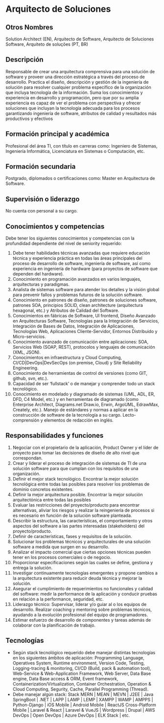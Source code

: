 # Arquitecto de Soluciones

## Otros Nombres

Solution Architect (EN), Arquitecto de Software, Arquitecto de Soluciones Software, Arquiteto de soluções (PT, BR)

## Descripción

Responsable de crear una arquitectura comprensiva para una solución de software y proveer una dirección estratégica a través del proceso de desarrollo. Practica  el diseño, descripción y gestión de la ingeniería de solución para resolver cualquier problema específico de la organización que incluya tecnología de la información. Suma los conocimientos y experiencia en desarrollo y programación, pero que por su amplia experiencia es capaz de ver el problema con perspectiva y ofrecer soluciones que incluyan la tecnología adecuada para los procesos garantizando ingeniería de software, atributos de calidad y resultados más productivos y efectivos

## Formación principal y académica

Profesional del área TI, con título en carreras como: Ingeniero de Sistemas, Ingeniería Informática, Licenciatura en Sistemas o Computación, etc. 

## Formación secundaria

Postgrado, diplomados o certificaciones como: Master en Arquitectura de Software. 

## Supervisión o liderazgo

No cuenta con personal a su cargo.

## Conocimientos y competencias

Debe tener los siguientes conocimientos y competencias con la profundidad dependiente del nivel de seniority requerido:

1. Debe tener habilidades técnicas avanzadas que requiere educación técnica y experiencia práctica en todas las áreas principales del proceso de desarrollo de software, ingeniería de software, así como experiencia en ingeniería de hardware (para proyectos de software que dependen del hardware). 
2. Conocimiento en programación avanzados en varios lenguajes, arquitecturas y paradigmas. 
3. Analista de sistemas software para atender los detalles y la visión global para prevenir fallos y problemas futuros de la solución software. 
4. Conocimiento en patrones de diseño, patrones de soluciones software, patrones SOA, principios SOLID, clean architecture (arquitectura hexagonal, etc.) y Atributos de Calidad del Software. 
5. Conocimientos en fábricas de Software, UI frontend, Diseño Avanzado en Arquitecturas Software, Tecnologías para la Integración de Servicios, Integración de Bases de Datos, Integración de Aplicaciones, Tecnologías Web, Aplicaciones Cliente-Servidor, Entornos Distribuido y Micro-servicios.
6. Conocimiento avanzado de comunicación entre aplicaciones: SOA, Servicios Web (SOAP, REST), protocolos y lenguajes de comunicación (XML, JSON). 
7. Conocimientos en infraestructura y Cloud Computing, CI/CD|DevOps|DevSecOps (on premise, Cloud) y Site Reliability Engineering.
8. Conocimiento de herramientas de control de versiones (como GIT, github, svn, etc.). 
9. Capacidad de ser ‘fullstack’ o de manejar y comprender todo un stack tecnológico.
10. Conocimiento en modelado y diagramado de sistemas (UML, ADL, ER, DFD, C4 Model, etc.) y en herramientas de diagramado (como Enterprise Architect, Diagrams.net Draw.io, Erwin, ArgoUML, EdrawMax, Creately, etc.). 
Manejo de estándares y normas a aplicar en la construcción de software de la tecnología a su cargo. 
Lecto-comprensión y elementos de redacción en inglés.

## Responsabilidades y funciones

1. Negociar con el propietario de la aplicación, Product Owner y el líder de proyecto para tomar las decisiones de diseño de alto nivel que correspondan. 
2. Crear y liderar el proceso de integración de sistemas de TI de una solución software para que cumplan con los requisitos de una organización. 
3. Definir el mejor stack tecnológico. Encontrar la mejor solución tecnológica entre todas las posibles para resolver los problemas de dominio concretos existentes. 
4. Definir la mejor arquitectura posible. Encontrar la mejor solución arquitectónica entre todas las posibles  
5. Evaluar las restricciones del proyecto/producto para encontrar alternativas, aliviar los riesgos y realizar la reingeniería de procesos si es necesario en función de la solución software planteada. 
6. Describir la estructura, las características, el comportamiento y otros aspectos del software a las partes interesadas (stakeholders) del proyecto/producto. 
7. Definir de características, fases y requisitos de la solución. 
8. Solucionar los problemas técnicos y arquitecturales de una solución software a medida que surgen en su desarrollo. 
9. Analizar el impacto comercial que ciertas opciones técnicas pueden tener en los procesos comerciales  o de negocio. 
10. Proporcionar especificaciones según las cuales se define, gestiona y entrega la solución. 
11. Investigar continuamente tecnologías emergentes y propone cambios a la arquitectura existente para reducir deuda técnica y mejorar la solución. 
12. Asegurar el cumplimiento de requerimientos no funcionales y calidad del software: medir la performance de la aplicación y conducir pruebas en relación a la performance, seguridad, etc. 
13. Liderazgo técnico: Supervisar, liderar y/o guiar al o los equipos de desarrollo. Realizar coaching y mentoring sobre problemas técnicos, ayudando a la evolución profesional del equipo de programadores.
14. Estimar esfuerzo de desarrollo de componentes y tareas además de colaborar con la planificación de trabajo. 

## Tecnologías
 - Según stack tecnológico requerido debe manejar distintas tecnologías en los siguientes ámbitos de aplicación: Programming Language, Operatives System, Runtime environment, Version Code, Testing, Logging-tracing & monitoring, CI/CD (Build, pack & automation tool), Web-Service & Web-Application Framework, Web Server, Data Base engine, Data Base access & ORM, Event framework, Containerization/Virtualization, Container Orchestration, Operation & Cloud Computing, Segurity, Cache, Parallel Programming (Thread).
- Debe manejar algún stack: Stack MERN | MEAN | MEVN | J2EE | Java SpringBoot | .NET | LAPP | LAMP | LEMP | XAMPP | WAMP | AMPPS | Python-Django | iOS Mobile | Android Mobile | ReactJS Cross-Platform Mobile | Laravel & React | Laravel & VueJS | Wordpress | Drupal | AWS DevOps | Open DevOps | Azure DevOps | ELK Stack | etc.